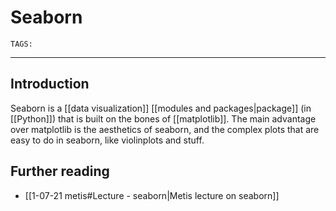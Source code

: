 # Seaborn
`TAGS:`

---
## Introduction
Seaborn is a [[data visualization]] [[modules and packages|package]] (in [[Python]]) that is built on the bones of [[matplotlib]]. The main advantage over matplotlib is the aesthetics of seaborn, and the complex plots that are easy to do in seaborn, like violinplots and stuff.

## Further reading
- [[1-07-21 metis#Lecture - seaborn|Metis lecture on seaborn]]